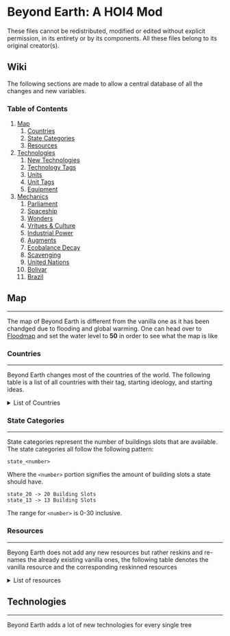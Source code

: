 # Beyond Earth: A HOI4 Mod
These files cannot be redistributed, modified or edited without explicit permission, in its entirety or by its components. All these files belong to its original creator(s).

## Wiki
The following sections are made to allow a central database of all the changes and new variables.

### Table of Contents
1. [Map](#map)
    1. [Countries](#countries)
    2. [State Categories](#states)
    3. [Resources](#resources)
2. [Technologies](#technologies)
    1. [New Technologies](#newtechnologies)
    2. [Technology Tags](#technologytags)
    3. [Units](#units)
    4. [Unit Tags](#unittags)
    5. [Equipment](#equipment)
3. [Mechanics](#mechanics)
    1. [Parliament](#parliament)
    2. [Spaceship](#spaceship)
    3. [Wonders](#wonders)
    4. [Vritues & Culture](#virtuesandculture)
    5. [Industrial Power](#industrialpower)
    6. [Augments](#augments)
    7. [Ecobalance Decay](#ecobalance)
    8. [Scavenging](#scavenging)
    9. [United Nations](#un)
    10. [Bolivar](#bolivar)
    11. [Brazil](#brazil)

## Map <a name="map"></a>
---
The map of Beyond Earth is different from the vanilla one as it has been chandged due to flooding and global warming. One can head over to [Floodmap](https://www.floodmap.net/) and set the water level to **50** in order to see what the map is like
### Countries <a name="countries"></a>
---
Beyond Earth changes most of the countries of the world. The following table is a list of all countries with their tag, starting ideology, and starting ideas.
<details >
<summary>List of Countries</summary>

| Country Name | Country Tag | Starting Ideology | Starting Ideas | Starting Laws|
|:-------------|:------------|:------------------|:---------------|:--------|
| Franco-Iberia| FRA |Purity| FRA_second_renaissance<br>FRA_mediterranean_business<br>FRA_federal_assembly|Digital Democracy<br>Partial Economic Mobilization<br>Export Focus<br>Limited Conscription |

</details>

### State Categories <a name="states"></a>
---
State categories represent the number of buildings slots that are available. The state categories all follow the following pattern:
```
state_<number>
```
Where the `<number>` portion signifies the amount of building slots a state should have.
```
state_20 -> 20 Building Slots
state_13 -> 13 Building Slots
```
The range for `<number>` is 0-30 inclusive.

### Resources <a name="resources"></a>
---
Beyong Earth does not add any new resources but rather reskins and re-names the already existing vanilla ones, the following table denotes the vanilla resource and the corresponding reskinned resources

<details>
<summary>List of resources</summary>

| Vanilla Resource | Reskinned Resource    | Localization Key                     |
|------------------|-----------------------|--------------------------------------|
| Oil              | Energy                | PRODUCTION_MATERIALS_ENERGY          |
| Aluminium        | Polymers              | PRODUCTION_MATERIALS_POLYMERS        |
| Rubber           | Battery Materials     | PRODUCTION_MATERIALS_LITHIUM         |
| Chromium         | Superconductors       | PRODUCTION_MATERIALS_SUPERCONDUCTORS |
| Steel            | Superalloys           | PRODUCTION_MATERIALS_SUPERALLOYS     |
| Tungsten         | Electronic Components | PRODUCTION_MATERIALS_ELECTRONICS     |
</details>

## Technologies
---
Beyond Earth adds a lot of new technologies for every single tree